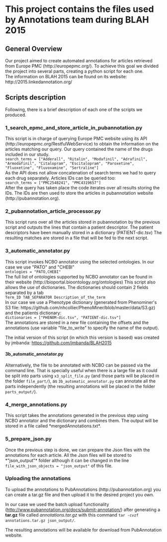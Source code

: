 <h1>This project contains the files used by Annotations team during BLAH 2015</h1>

<h2>General Overview</h2>
Our project aimed to create automated annotations for articles retrieved from Europe PMC (http://europepmc.org/). To achieve this goal we divided the project into several parts, creating a python script for each one.
<br/>
The information on BLAH 2015 can be found on its website: http://2015.linkedannotation.org/

<h2>Scripts description</h2>
Following, there is a brief description of each one of the scripts we produced.

<h3>1_search_epmc_and_store_article_in_pubannotation.py</h3>
This script is in charge of querying Europe PMC website using its API (http://europepmc.org/RestfulWebService) to obtain the information on the articles matching our query.
Our query contained the name of the drugs included in our study.<br/>
<code>search_terms = ["Adderall", "Ritalin", "Modafinil", "Adrafinil", "Armodafinil", "Citalopram", "Escitalopram", "Paroxetine", "Fluoxetine", "Fluvoxamine", "Sertraline"]</code><br/>
As the API does not allow concatenation of search terms we had to query each drug separately. Articles IDs can be queried too:<br/>
<code>search_terms = ["PMC2548241", "PMC4319657"]</code><br/>
After the query has taken place the code iterates over all results storing the IDs.
The IDs are then used to store the articles in pubannotation website (http://pubannotation.org).

<h3>2_pubannotation_article_processor.py</h3>
This script runs over all the articles stored in pubannotation by the previous script and outputs the lines that contain a patient descriptor.
The patient descriptors have been manually stored in a dictionary (PATIENT-dic.tsv)
The resulting matches are stored in a file that will be fed to the next script.

<h3>3_automatic_annotator.py</h3>
This script invokes NCBO annotator using the selected ontologies. In our case we use "PATO" and "CHEBI"<br/>
<code>ontologies = "PATO,CHEBI"</code><br/>
The full list of ontologies supported by NCBO annotator can be found in their website (http://bioportal.bioontology.org/ontologies)
This script also allows the use of dictionaries. The dictionaries should contain 2 fields separated by a tab<br/>
<code>Term_ID TAB_SEPARATOR Description_of_the_term</code><br/>
In our case we use a Phenotype dictionary (generated from Phenominer's S3 file: https://github.com/nhcollier/PhenoMiner/blob/master/data/S3.gz) and the patients dictionary:<br/>
<code>dictionaries = ["PHENOM-dic.tsv", "PATIENT-dic.tsv"]</code><br/>
The annotations are stored in a new file containing the offsets and the annotations (use variable "file_to_write" to specify the name of the output).

The initial version of this script (in which this version is based) was created by jmbanda: https://github.com/jmbanda/BLAH2015

<h4>3b_automatic_annotator.py</h4>
Alternatively, the file to be annotated with NCBO can be passed via the command line. That is specially useful when there is a large file as it could be split into parts using <code>x3_split_file.py</code> (and those parts will be placed in the folder <code>file_part/</code>), as <code>3b_automatic_annotator.py</code> can annotate all the parts independently (the resulting annotations will be placed in the folder <code>parts_output/</code>).

<h3>4_merge_annotations.py</h3>
This script takes the annotations generated in the previous step using NCBO annotator and the dictionary and combines them. The output will be stored in a file called *mergedAnnotations.txt*.
 
<h3>5_prepare_json.py</h3>
Once the previous step is done, we can prepare the Json files with the annotations for each article. All the Json files will be stored to *"json_output"* folder although it can be changed in the line <code>file_with_json_objects = "json_output"</code> of this file.

<h3>Uploading the annotations</h3>
To upload the annotations to PubAnnotations (http://pubannotation.org) you can create a tar.gz file and then upload it to the desired project you own.


In our case we used the batch upload functionality (http://www.pubannotation.org/docs/submit-annotation/) after generating a **tar.gz** file called *annotations.tar.gz* with this command <code>tar -cvzf annotations.tar.gz json_output/</code>.

The resulting annotations will be available for download from PubAnnotation website.

